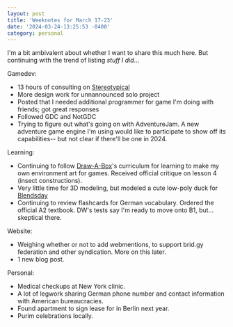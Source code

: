```yaml
---
layout: post
title: 'Weeknotes for March 17-23'
date: '2024-03-24-13:25:53 -0400'
category: personal
---
```


I'm a bit ambivalent about whether I want to share this much here. But continuing with the trend of listing *stuff I did*...

Gamedev:
- 13 hours of consulting on [Stereotypical](http://stereotypical.pages.dev)
- More design work for unnannounced solo project
- Posted that I needed additional programmer for game I'm doing with friends; got great responses
- Followed GDC and NotGDC
- Trying to figure out what's going on with AdventureJam. A new adventure game engine I'm using would like to participate to show off its capabilities-- but not clear if there'll be one in 2024.

Learning:
- Continuing to follow [Draw-A-Box](http://drawabox.com)'s curriculum for learning to make my own environment art for games. Received official critique on lesson 4 (insect constructions).
- Very little time for 3D modeling, but modeled a cute low-poly duck for [Blendsday](https://blendsday.art/)
- Continuing to review flashcards for German vocabulary. Ordered the official A2 textbook. DW's tests say I'm ready to move onto B1, but... skeptical there.

Website:
- Weighing whether or not to add webmentions, to support brid.gy federation and other syndication. More on this later.
- 1 new blog post.

Personal:
- Medical checkups at New York clinic.
- A lot of legwork sharing German phone number and contact information with American bureaucracies.
- Found apartment to sign lease for in Berlin next year.
- Purim celebrations locally.